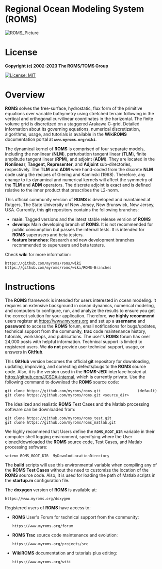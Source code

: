 # Regional Ocean Modeling System (ROMS)

![ROMS_Picture](https://github.com/myroms/roms/assets/23062912/d72765ed-9d55-4109-84fc-c51b05832adb)

# License

**Copyright (c) 2002-2023 The ROMS/TOMS Group**

[![License: MIT](https://img.shields.io/badge/License-MIT-yellow.svg)](https://opensource.org/licenses/MIT)

# Overview

**ROMS** solves the free-surface, hydrostatic, flux form of the primitive
equations over variable bathymetry using stretched terrain following in the
vertical and orthogonal curvilinear coordinates in the horizontal. The finite
volume grid is discretized on a staggered Arakawa C-grid. Detailed information
about its governing equations, numerical discretization, algorithms, usage, and
tutorials is available in the **WikiROMS** documentation portal at
**`www.myroms.org/wiki`**.

The dynamical kernel of **ROMS** is comprised of four separate models, including
the nonlinear (**NLM**), perturbation tangent linear (**TLM**), finite amplitude
tangent linear (**RPM**), and adjoint (**ADM**). They are located in the
**Nonlinear**, **Tangent**, **Representer**, and **Adjoint** sub-directories,
respectively. The **TLM** and **ADM** were hand-coded from the discrete **NLM**
code using the recipes of Giering and Kaminski (1998). Therefore, any change to
its dynamical and numerical kernels will affect the symmetry of the **TLM** and
**ADM** operators. The discrete adjoint is exact and is defined relative to
the inner product that prescribes the L2-norm.

This official community version of **ROMS** is developed and maintained at Rutgers,
The State University of New Jersey, New Brunswick, New Jersey, USA. Currently, this
**git** repository contains the following branches:

- **main**: Tagged versions and the latest stable release version of **ROMS**
- **develop**: Main developing branch of **ROMS**. It is not recommended for public
 consumption but passes the internal tests. It is intended for **ROMS** superusers
 and beta testers.
- **feature branches**: Research and new development branches recommended to
superusers and beta testers.

Check **wiki** for more information:

```
https://github.com/myroms/roms/wiki
https://github.com/myroms/roms/wiki/ROMS-Branches
```

# Instructions

The **ROMS**  framework is intended for users interested in ocean modeling. It
requires an extensive background in ocean dynamics, numerical modeling, and
computers to configure, run, and analyze the results to ensure you get the
correct solution for your application. Therefore, **we highly recommend** users
register at https://www.myroms.org and set up a **username** and **password** to
access the **ROMS** forum, email notifications for bugs/updates, technical
support from the community, **trac** code maintenance history, tutorials, workshops,
and publications. The user's **ROMS** forum has over 24,000 posts with helpful
information. Technical support is limited to registered users. We **do not**
provide user technical support, usage, or answers in **GitHub**.  

This **GitHub** version becomes the official **git** repository for downloading,
updating, improving, and correcting defects/bugs to the **ROMS** source code.
Also, it is the version used in the **ROMS-JEDI** interface hosted at
https://github.com/JCSDA-internal, which is currently private. Use the following
command to download the **ROMS** source code:
```
git clone https://github.com/myroms/roms.git                 (default)
git clone https://github.com/myroms/roms.git <source_dir>
```
The idealized and realistic **ROMS** Test Cases and the Matlab processing
software can be downloaded from:
```
git clone https://github.com/myroms/roms_test.git
git clone https://github.com/myroms/roms_matlab.git
```
We highly recommend that Users define the **`ROMS_ROOT_DIR`** variable in their
computer shell logging environment, specifying where the User cloned/downloaded
the **ROMS** source code, Test Cases, and Matlab processing software:
```
setenv ROMS_ROOT_DIR  MyDownlodLocationDirectory
```
The **build** scripts will use this environmental variable when compiling any of
the **ROMS Test Cases** without the need to customize the location of the
**ROMS** source code. Also, it is used for loading the path of Matlab scripts in
the **startup.m** configuration file.

The **doxygen** version of **ROMS** is available at:
```
https://www.myroms.org/doxygen
```
Registered users of **ROMS** have access to:

- **ROMS** User's Forum for technical support from the community:
  ```
  https://www.myroms.org/forum
  ```
- **ROMS Trac** source code maintenance and evolution:
  ```
  https://www.myroms.org/projects/src
  ```
- **WikiROMS** documentation and tutorials plus editing:
  ```
  https://www.myroms.org/wiki
  ```
